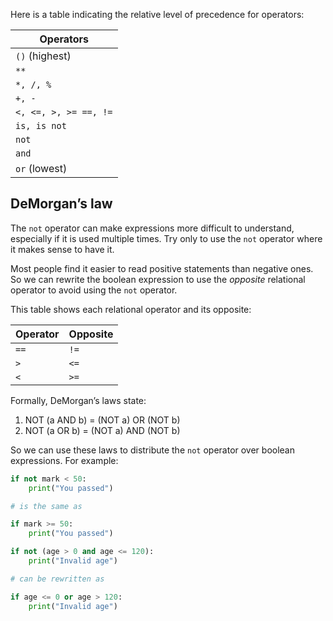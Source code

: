 
Here is a table indicating the relative level of precedence for operators:

|Operators|
|---|
|`()` (highest)|
|`**`|
|`*, /, %`|
|`+, -`|
|`<, <=, >, >= ==, !=`|
|`is, is not`|
|`not`|
|`and`|
|`or` (lowest)|
## DeMorgan’s law
The `not` operator can make expressions more difficult to understand, especially if it is used multiple times. Try only to use the `not` operator where it makes sense to have it.

Most people find it easier to read positive statements than negative ones. So we can rewrite the boolean expression to use the *opposite* relational operator to avoid using the `not` operator.

This table shows each relational operator and its opposite:

| Operator | Opposite |
| -------- | -------- |
| `==`     | `!=`     |
| `>`      | `<=`     |
| `<`      | `>=`     |

Formally, DeMorgan’s laws state:
1. NOT (a AND b) = (NOT a) OR (NOT b)
2. NOT (a OR b) = (NOT a) AND (NOT b)

So we can use these laws to distribute the `not` operator over boolean expressions. For example:

```python
if not mark < 50:
    print("You passed")

# is the same as

if mark >= 50:
    print("You passed")
```

```python
if not (age > 0 and age <= 120):
    print("Invalid age")

# can be rewritten as

if age <= 0 or age > 120:
    print("Invalid age")
```